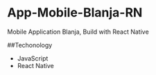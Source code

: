 # App-Mobile-Blanja-RN
Mobile Application Blanja, Build with React Native

##Techonology
- JavaScript
- React Native
